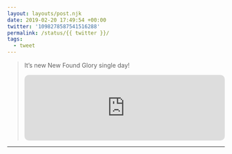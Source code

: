 ```yaml
---
layout: layouts/post.njk
date: 2019-02-20 17:49:54 +00:00
twitter: '1098278587541516288'
permalink: /status/{{ twitter }}/
tags: 
  - tweet
---
```


> It’s new New Found Glory single day! 
> 
> <iframe style="border-radius:10px" src="https://open.spotify.com/embed/album/6FagTKKjCtCXYXtUyqrhQV?utm_source=generator&theme=0" width="100%" height="152" frameBorder="0" allowfullscreen="" allow="autoplay; clipboard-write; encrypted-media; fullscreen; picture-in-picture" loading="lazy"></iframe>

---
